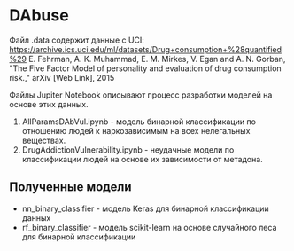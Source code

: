 # DAbuse
Файл .data содержит данные с UCI: https://archive.ics.uci.edu/ml/datasets/Drug+consumption+%28quantified%29
E. Fehrman, A. K. Muhammad, E. M. Mirkes, V. Egan and A. N. Gorban, "The Five Factor Model of personality and evaluation of drug consumption risk.," arXiv [Web Link], 2015

Файлы Jupiter Notebook описывают процесс разработки моделей на основе этих данных.
1. AllParamsDAbVul.ipynb - модель бинарной классификации по отношению людей к наркозависимым на всех нелегальных веществах.
2. DrugAddictionVulnerability.ipynb - неудачные модели по классификации людей на основе их зависимости от метадона.


## Полученные модели
* nn_binary_classifier - модель Keras для бинарной классификации данных
* rf_binary_classifier - модель scikit-learn на основе случайного леса для бинарной классификации


